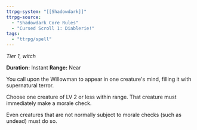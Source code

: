 ```yaml
---
ttrpg-system: "[[Shadowdark]]"
ttrpg-source: 
  - "Shadowdark Core Rules"
  - "Cursed Scroll 1: Diablerie!"
tags:
  - "ttrpg/spell"
---
```

*Tier 1, witch*

**Duration:** Instant
**Range:** Near

You call upon the Willowman to appear in one creature's mind, filling it with supernatural terror.

Choose one creature of LV 2 or less within range. That creature must immediately make a morale check.

Even creatures that are not normally subject to morale checks (such as undead) must do so.
